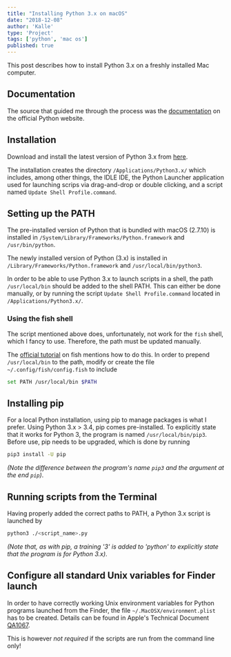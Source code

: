```yaml
---
title: "Installing Python 3.x on macOS"
date: "2018-12-08"
author: 'Kalle'
type: 'Project'
tags: ['python', 'mac os']
published: true
---
```

This post describes how to install Python 3.x on a freshly installed Mac computer.

## Documentation
The source that guided me through the process was the [documentation](https://docs.python.org/3/using/mac.html) on the official Python website.

## Installation
Download and install the latest version of Python 3.x from [here](https://www.python.org/downloads/mac-osx/).

The installation creates the directory `/Applications/Python3.x/` which includes, among other things, the IDLE IDE, the Python Launcher application used for launching scrips via drag-and-drop or double clicking, and a script named `Update Shell Profile.command`.

## Setting up the PATH
The pre-installed version of Python that is bundled with macOS (2.7.10) is installed in `/System/Library/Frameworks/Python.framework` and `/usr/bin/python`.

The newly installed version of Python (3.x) is installed in `/Library/Frameworks/Python.framework` and `/usr/local/bin/python3`.

In order to be able to use Python 3.x to launch scripts in a shell, the path `/usr/local/bin` should be added to the shell PATH. This can either be done manually, or by running the script `Update Shell Profile.command` located in `/Applications/Python3.x/`.

### Using the fish shell
The script mentioned above does, unfortunately, not work for the `fish` shell, which I fancy to use. Therefore, the path must be updated manually.

The [official tutorial](https://fishshell.com/docs/current/tutorial.html#tut_path) on fish mentions how to do this. In order to prepend `/usr/local/bin` to the path, modify or create the file `~/.config/fish/config.fish` to include

```bash
set PATH /usr/local/bin $PATH
```

## Installing pip
For a local Python installation, using pip to manage packages is what I prefer. Using Python 3.x > 3.4, pip comes pre-installed. To explicitly state that it works for Python 3, the program is named `/usr/local/bin/pip3`. Before use, pip needs to be upgraded, which is done by running

```bash
pip3 install -U pip
```

_(Note the difference between the program's name `pip3` and the argument at the end `pip`)_.

## Running scripts from the Terminal
Having properly added the correct paths to PATH, a Python 3.x script is launched by

```bash
python3 ./<script_name>.py
```

_(Note that, as with pip, a training '3' is added to 'python' to explicitly state that the program is for Python 3.x)_.

## Configure all standard Unix variables for Finder launch
In order to have correctly working Unix environment variables for Python programs launched from the Finder, the file `~/.MacOSX/environment.plist` has to be created. Details can be found in Apple's Technical Document [QA1067](https://developer.apple.com/library/archive/qa/qa1067/).

This is however _not required_ if the scripts are run from the command line only!
